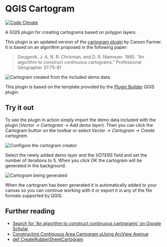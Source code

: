 QGIS Cartogram
==============

[![Code Climate](https://codeclimate.com/github/informeren/qgis-cartogram/badges/gpa.svg)](https://codeclimate.com/github/informeren/qgis-cartogram)

A GQIS plugin for creating cartograms based on polygon layers.

This plugin is an updated version of the [cartogram plugin](https://github.com/carsonfarmer/cartogram) by Carson Farmer. It is based on an algorithm proposed in the following paper:

> Dougenik, J. A, N. R. Chrisman, and D. R. Niemeyer. 1985. "An algorithm to construct continuous cartograms." Professional Geographer 37:75-81 

![Cartogram created from the included demo data](https://github.com/informeren/qgis-cartogram/raw/develop/assets/cartogram.png)

This plugin is based on the template provided by the [Plugin Builder](https://plugins.qgis.org/plugins/pluginbuilder/) QGIS plugin.


Try it out
----------

To see the plugin in action simply import the demo data included with the plugin (*Vector → Cartogram → Add demo layer*). Then you can click the Cartogram button on the toolbar or select *Vector → Cartogram → Create cartogram*.

![Configure the cartogram creator](https://github.com/informeren/qgis-cartogram/raw/develop/assets/screenshot-setup.png)

Select the newly added demo layer and the *VOTERS* field and set the number of iterations to 5. When you click OK the cartogram will be generated in the background.

![Cartogram being generated](https://github.com/informeren/qgis-cartogram/raw/develop/assets/screenshot-working.png)

When the cartogram has been generated it is automatically added to your canvas so you can continue working with it or export it in any of the file formats supported by QGIS.


Further reading
---------------

* [Search for 'An algorithm to construct continuous cartograms' on Google Scholar](https://scholar.google.dk/scholar?q=an+algorithm+to+construct+continuous+area+cartograms)
* [Constructing Contiguous Area Cartogram uUsing ArcView Avenue](http://proceedings.esri.com/library/userconf/proc99/proceed/papers/pap489/p489.htm)
* [def CreateRubberSheetCartogram](http://indiemaps.com/blog/2008/03/def-createrubbersheetcartogram/)
